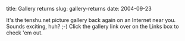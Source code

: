 title: Gallery returns
slug: gallery-returns
date: 2004-09-23


It's the tenshu.net picture gallery back again on an Internet near you. Sounds exciting, huh? ;-)
Click the gallery link over on the Links box to check 'em out.

